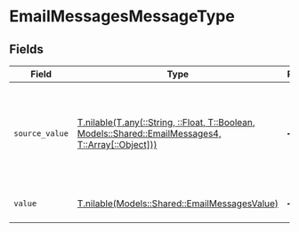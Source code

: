 # EmailMessagesMessageType


## Fields

| Field                                                                                                                                                  | Type                                                                                                                                                   | Required                                                                                                                                               | Description                                                                                                                                            | Example                                                                                                                                                |
| ------------------------------------------------------------------------------------------------------------------------------------------------------ | ------------------------------------------------------------------------------------------------------------------------------------------------------ | ------------------------------------------------------------------------------------------------------------------------------------------------------ | ------------------------------------------------------------------------------------------------------------------------------------------------------ | ------------------------------------------------------------------------------------------------------------------------------------------------------ |
| `source_value`                                                                                                                                         | [T.nilable(T.any(::String, ::Float, T::Boolean, Models::Shared::EmailMessages4, T::Array[::Object]))](../../models/shared/emailmessagessourcevalue.md) | :heavy_minus_sign:                                                                                                                                     | The original value from the provider used to derive the unified message type.                                                                          | Email                                                                                                                                                  |
| `value`                                                                                                                                                | [T.nilable(Models::Shared::EmailMessagesValue)](../../models/shared/emailmessagesvalue.md)                                                             | :heavy_minus_sign:                                                                                                                                     | The unified message type.                                                                                                                              | email                                                                                                                                                  |